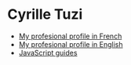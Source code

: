 # Cyrille Tuzi

- [My profesional profile in French](https://www.cyrilletuzi.com)
- [My profesional profile in English](https://www.cyrilletuzi.com/en/)
- [JavaScript guides](https://www.cyrilletuzi.com/javascript-guides/)

